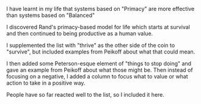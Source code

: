 I have learnt in my life that systems based on "Primacy" are more effective than systems based on "Balanced"

I discovered Rand's primacy-based model for life which starts at survival and then continued to being productive as a human value.

I supplemented the list with "thrive" as the other side of the coin to "survive", but included examples from Peikoff about what that could mean.

I then added some Peterson-esque element of "things to stop doing" and gave an example from Peikoff about what those might be. Then instead of focusing on a negative, I added a column to focus what to value or what action to take in a positive way.

People have so far reacted well to the list, so I included it here.
